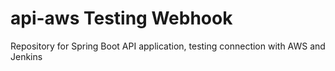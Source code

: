 # api-aws Testing Webhook
Repository for Spring Boot API application, testing connection with AWS and Jenkins
